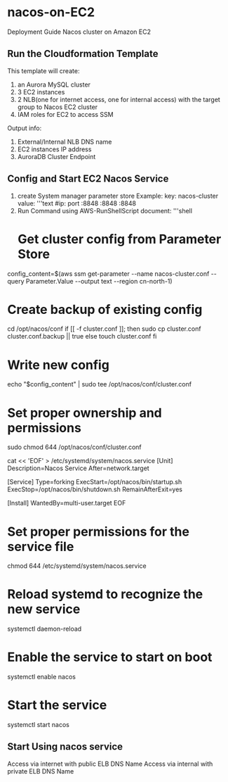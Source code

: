 # nacos-on-EC2

Deployment Guide Nacos cluster on Amazon EC2

## Run the Cloudformation Template
This template will create:
1. an Aurora MySQL cluster
2. 3 EC2 instances
3. 2 NLB(one for internet access, one for internal access) with the target group to Nacos EC2 cluster
4. IAM roles for EC2 to access SSM

Output info: 
1. External/Internal NLB DNS name
2. EC2 instances IP address
3. AuroraDB Cluster Endpoint

## Config and Start EC2 Nacos Service
1. create System manager parameter store
   Example:
   key: nacos-cluster
   value:
   '''text
   #ip: port
   <EC2Instance1PrivateIP>:8848
   <EC2Instance2PrivateIP>:8848
   <EC2Instance2PrivateIP>:8848
3. Run Command using AWS-RunShellScript document:
   '''shell
   # Get cluster config from Parameter Store
  config_content=$(aws ssm get-parameter --name nacos-cluster.conf --query Parameter.Value --output text --region cn-north-1)
  
  # Create backup of existing config
  cd /opt/nacos/conf
  if [[ -f cluster.conf ]]; then
      sudo cp cluster.conf cluster.conf.backup || true
  else
      touch cluster.conf
  fi
  
  # Write new config
  echo "$config_content" | sudo tee /opt/nacos/conf/cluster.conf
  
  # Set proper ownership and permissions
  sudo chmod 644 /opt/nacos/conf/cluster.conf
  
  cat << 'EOF' > /etc/systemd/system/nacos.service
  [Unit]
  Description=Nacos Service
  After=network.target
  
  [Service]
  Type=forking
  ExecStart=/opt/nacos/bin/startup.sh
  ExecStop=/opt/nacos/bin/shutdown.sh
  RemainAfterExit=yes
  
  [Install]
  WantedBy=multi-user.target
  EOF
  
  # Set proper permissions for the service file
  chmod 644 /etc/systemd/system/nacos.service
  
  # Reload systemd to recognize the new service
  systemctl daemon-reload
  
  # Enable the service to start on boot
  systemctl enable nacos
  
  # Start the service
  systemctl start nacos

## Start Using nacos service
Access via internet with public ELB DNS Name
Access via internal with private ELB DNS Name
